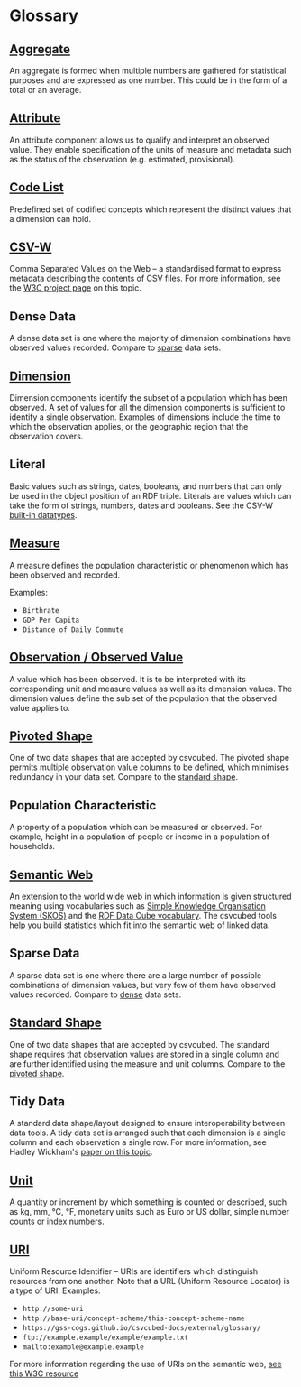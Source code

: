 # Glossary

## [Aggregate](https://ec.europa.eu/eurostat/statistics-explained/index.php?title=Beginners:Statistical_concept_-_Aggregate)

An aggregate is formed when multiple numbers are gathered for statistical purposes and are expressed as one number. This could be in the form of a total or an average.

## [Attribute](https://www.w3.org/TR/vocab-data-cube/#cubes-model)

 An attribute component allows us to qualify and interpret an observed value. They enable specification of the units of measure and metadata such as the status of the observation (e.g. estimated, provisional).

## [Code List](https://sdmx.org/wp-content/uploads/SDMX_Glossary_version_2_1-Final-2.docx)

Predefined set of codified concepts which represent the distinct values that a dimension can hold.

## [CSV-W](https://www.w3.org/TR/tabular-data-primer/)

Comma Separated Values on the Web – a standardised format to express metadata describing the contents of CSV files. For more information, see the [W3C project page](https://www.w3.org/TR/tabular-data-primer/) on this topic.

## Dense Data

A dense data set is one where the majority of dimension combinations have observed values recorded. Compare to [sparse](#sparse-data) data sets.

## [Dimension](https://www.w3.org/TR/vocab-data-cube/#cubes-model)

Dimension components identify the subset of a population which has been observed. A set of values for all the dimension components is sufficient to identify a single observation. Examples of dimensions include the time to which the observation applies, or the geographic region that the observation covers.

## Literal

Basic values such as strings, dates, booleans, and numbers that can only be used in the object position of an RDF triple.
Literals are values which can take the form of strings, numbers, dates and booleans. See the CSV-W [built-in datatypes](https://www.w3.org/TR/2015/REC-tabular-metadata-20151217/#h-built-in-datatypes).

## [Measure](https://www.w3.org/TR/vocab-data-cube/#cubes-model)

A measure defines the population characteristic or phenomenon which has been observed and recorded.

Examples:

* `Birthrate`
* `GDP Per Capita`
* `Distance of Daily Commute`

## [Observation / Observed Value](https://www.w3.org/TR/vocab-data-cube/#cubes-model)

A value which has been observed. It is to be interpreted with its corresponding unit and measure values as well as its dimension values. The dimension values define the sub set of the population that the observed value applies to.

## [Pivoted Shape](../guides/shape-data/pivoted-shape.md)

One of two data shapes that are accepted by csvcubed. The pivoted shape permits multiple observation value columns to be defined, which minimises redundancy in your data set. Compare to the [standard shape](#standard-shape).

## Population Characteristic

A property of a population which can be measured or observed. For example, height in a population of people or income in a population of households.

## [Semantic Web](https://www.w3.org/RDF/Metalog/docs/sw-easy)

An extension to the world wide web in which information is given structured meaning using vocabularies such as [Simple Knowledge Organisation System (SKOS)](https://www.w3.org/2004/02/skos/intro) and the [RDF Data Cube vocabulary](https://www.w3.org/TR/vocab-data-cube/). The csvcubed tools help you build statistics which fit into the semantic web of linked data.

## Sparse Data

A sparse data set is one where there are a large number of possible combinations of dimension values, but very few of them have observed values recorded. Compare to [dense](#dense-data) data sets.

## [Standard Shape](../guides/shape-data/standard-shape.md)

One of two data shapes that are accepted by csvcubed. The standard shape requires that observation values are stored in a single column and are further identified using the measure and unit columns. Compare to the [pivoted shape](#pivoted-shape).

## Tidy Data

A standard data shape/layout designed to ensure interoperability between data tools. A tidy data set is arranged such that each dimension is a single column and each observation a single row. For more information, see Hadley Wickham's [paper on this topic](https://www.jstatsoft.org/index.php/jss/article/view/v059i10/v59i10.pdf).

## [Unit](https://sdmx.org/wp-content/uploads/SDMX_Glossary_version_2_1-Final-2.docx)

A quantity or increment by which something is counted or described, such as kg, mm, °C, °F, monetary units such as Euro or US dollar, simple number counts or index numbers.

## [URI](https://www.w3.org/TR/vocab-data-cube/#intro-rdf)

Uniform Resource Identifier – URIs are identifiers which distinguish resources from one another. Note that a URL (Uniform Resource Locator) is a type of URI.
Examples:

* `http://some-uri`
* `http://base-uri/concept-scheme/this-concept-scheme-name`
* `https://gss-cogs.github.io/csvcubed-docs/external/glossary/`
* `ftp://example.example/example/example.txt`
* `mailto:example@example.example`

For more information regarding the use of URIs on the semantic web, [see this W3C resource](https://www.w3.org/TR/cooluris/)
